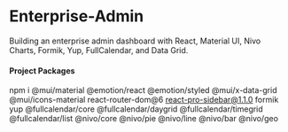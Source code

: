 # Enterprise-Admin

Building an enterprise admin dashboard with React, Material UI, Nivo Charts, Formik, Yup, FullCalendar, and Data Grid.

#### Project Packages
npm i @mui/material @emotion/react @emotion/styled @mui/x-data-grid @mui/icons-material react-router-dom@6 react-pro-sidebar@1.1.0 formik yup @fullcalendar/core @fullcalendar/daygrid @fullcalendar/timegrid @fullcalendar/list @nivo/core @nivo/pie @nivo/line @nivo/bar @nivo/geo

